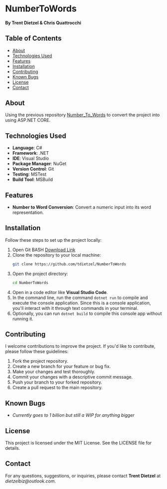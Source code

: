 # NumberToWords
#### By Trent Dietzel & Chris Quattrocchi

## Table of Contents
- [About](#about)
- [Technologies Used](#technologies-used)
- [Features](#features)
- [Installation](#installation)
- [Contributing](#contributing)
- [Known Bugs](#known-bugs)
- [License](#license)
- [Contact](#contact)

## About
Using the previous repository [Number_To_Words](https://github.com/tdietzel/Number_To_Words) to convert the project into using ASP.NET CORE.

## Technologies Used
- **Language**: C#
- **Framework**: .NET
- **IDE**: Visual Studio
- **Package Manager**: NuGet
- **Version Control**: Git
- **Testing**: MSTest
- **Build Tool**: MSBuild

## Features
- **Number to Word Conversion**: Convert a numeric input into its word representation.

## Installation

Follow these steps to set up the project locally:
1. Open Git BASH [Download Link](https://gitforwindows.org/)
2. Clone the repository to your local machine:
   ```bash
   git clone https://github.com/tdietzel/NumberToWords
   ```
3. Open the project directory:
   ```bash
   cd NumberToWords
   ```
4. Open in a code editor like __Visual Studio Code__.
5. In the command line, run the command ``` dotnet run ``` to compile and execute the console application. Since this is a console application, you'll interact with it through text commands in your terminal.
6. Optionally, you can run ``` dotnet build ``` to compile this console app without running it.

## Contributing

I welcome contributions to improve the project. If you'd like to contribute, please follow these guidelines:
1. Fork the project repository.
2. Create a new branch for your feature or bug fix.
3. Make your changes and test thoroughly.
4. Commit your changes with a descriptive commit message.
5. Push your branch to your forked repository.
6. Create a pull request to the main repository.

## Known Bugs

* _Currently goes to 1 billion but still a WIP for anything bigger_

## License
This project is licensed under the MIT License. See the LICENSE file for details.

## Contact
For any questions, suggestions, or inquiries, please contact **Trent Dietzel** at _dietzelbiz@outlook.com_.
